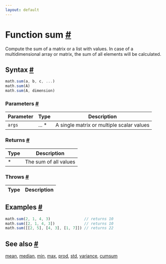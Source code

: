 ```yaml
---
layout: default
---
```


<!-- Note: This file is automatically generated from source code comments. Changes made in this file will be overridden. -->

<h1 id="function-sum">Function sum <a href="#function-sum" title="Permalink">#</a></h1>

Compute the sum of a matrix or a list with values.
In case of a multidimensional array or matrix, the sum of all
elements will be calculated.


<h2 id="syntax">Syntax <a href="#syntax" title="Permalink">#</a></h2>

```js
math.sum(a, b, c, ...)
math.sum(A)
math.sum(A, dimension)
```

<h3 id="parameters">Parameters <a href="#parameters" title="Permalink">#</a></h3>

Parameter | Type | Description
--------- | ---- | -----------
`args` | ... * | A single matrix or multiple scalar values

<h3 id="returns">Returns <a href="#returns" title="Permalink">#</a></h3>

Type | Description
---- | -----------
* | The sum of all values


<h3 id="throws">Throws <a href="#throws" title="Permalink">#</a></h3>

Type | Description
---- | -----------


<h2 id="examples">Examples <a href="#examples" title="Permalink">#</a></h2>

```js
math.sum(2, 1, 4, 3)               // returns 10
math.sum([2, 1, 4, 3])             // returns 10
math.sum([[2, 5], [4, 3], [1, 7]]) // returns 22
```


<h2 id="see-also">See also <a href="#see-also" title="Permalink">#</a></h2>

[mean](mean.html),
[median](median.html),
[min](min.html),
[max](max.html),
[prod](prod.html),
[std](std.html),
[variance](variance.html),
[cumsum](cumsum.html)
